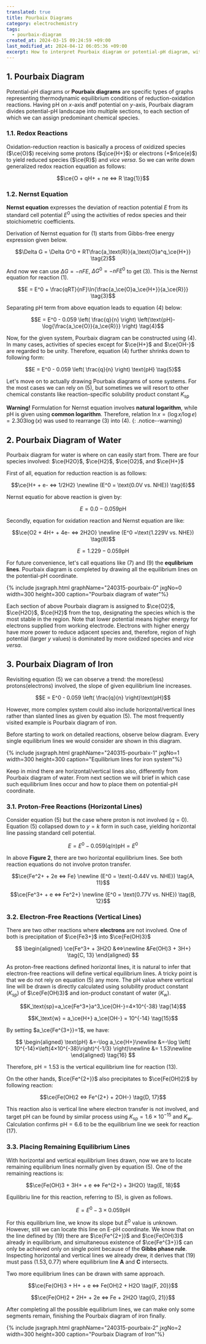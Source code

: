 ```yaml
---
translated: true
title: Pourbaix Diagrams
category: electrochemistry
tags:
  - pourbaix-diagram
created_at: 2024-03-15 09:24:59 +09:00
last_modified_at: 2024-04-12 06:05:36 +09:00
excerpt: How to interpret Pourbaix diagram or potential-pH diagram, with step-by-step instruction to draw ones for water and iron system.
---
```


## 1. Pourbaix Diagram

Potential-pH diagrams or **Pourbaix diagrams** are specific types of graphs representing thermodynamic equilibrium conditions of reduction-oxidation reactions.  Having pH on $x$-axis andf potential on $y$-axis, Pourbaix diagram divides potential-pH landscape into multiple sections, to each section of which we can assign predominant chemical species.

### 1.1. Redox Reactions

Oxidation-reduction reaction is basically a process of oxidized species ($\ce{O}$) receiving some protons ($q\ce{H+}$) or electrons (+$n\ce{e}$) to yield reduced species ($\ce{R}$) and *vice versa*.  So we can write down generalized redox reaction equation as follows:

$$\ce{O + qH+ + ne <=> R \tag{1}}$$

### 1.2. Nernst Equation

**Nernst equation** expresses the deviation of reaction potential $E$ from its standard cell potential $E^0$ using the activities of redox species and their stoichiometric coefficients. 

Derivation of Nernst equation for $(1)$ starts from Gibbs-free energy expression given below.

$$\Delta G = \Delta G^0 + RT\frac{a_\text{R}}{a_\text{O}a^q_\ce{H+}} \tag{2}$$

And now we can use $\Delta G = -nFE$, $\Delta G^0 = -nFE^0$ to get $(3)$.  This is the Nernst equation for reaction $(1)$.

$$E = E^0 + \frac{qRT}{nF}\ln{\frac{a_\ce{O}a_\ce{H+}}{a_\ce{R}}} \tag{3}$$

Separating pH term from above equation leads to equation $(4)$ below:

$$E = E^0 - 0.059 \left( \frac{q}{n} \right) \left(\text{pH}-\log{\frac{a_\ce{O}}{a_\ce{R}}} \right) \tag{4}$$

Now, for the given system, Pourbaix diagram can be constructed using $(4)$.  In many cases, activities of species except for $\ce{H+}$ and $\ce{OH-}$ are regarded to be unity.  Therefore, equation $(4)$ further shrinks down to following form: 

$$E = E^0 - 0.059 \left( \frac{q}{n} \right) \text{pH} \tag{5}$$

Let's move on to actually drawing Pourbaix diagrams of some systems.  For the most cases we can rely on $(5)$, but sometimes we will resort to other chemical constants like reaction-specific solubility product constant $K_\text{sp}$

**Warning!**  Formulation for Nernst equation involves **natural logarithm**, while pH is given using **common logarithm**.  Therefore, relation $\ln{x} = (\log x/\log e) = 2.303\log(x)$ was used to rearrange $(3)$ into $(4)$.
{: .notice--warning}

## 2. Pourbaix Diagram of Water

Pourbaix diagram for water is where on can easily start from.  There are four species involved:  $\ce{H2O}$, $\ce{H2}$, $\ce{O2}$, and $\ce{H+}$

First of all, equation for reduction reaction is as follows:

$$\ce{H+ + e- <=> 1/2H2} \newline (E^0 = \text{0.0V vs. NHE}) \tag{6}$$

Nernst equatio for above reaction is given by:

$$E = 0.0 - 0.059\text{pH} \tag{7}$$

Secondly, equation for oxidation reaction and Nernst equation are like:

$$\ce{O2 + 4H+ + 4e- <=> 2H2O} \newline (E^0 =\text{1.229V vs. NHE}) \tag{8}$$

$$E = 1.229 - 0.059\text{pH} \tag{9}$$

For future convenience, let's call equations like $(7)$ and $(9)$ the **equlibrium lines**.  Pourbaix diagram is completed by drawing all the equilibrium lines on the potential-pH coordinate.

{% include jsxgraph.html graphName="240315-pourbaix-0" jxgNo=0 width=300 height=300 caption="Pourbaix diagram of water"%}

Each section of above Pourbaix diagram is assigned to $\ce{O2}$, $\ce{H2O}$, $\ce{H2}$ from the top, designating the species which is the most stable in the region. Note that lower potential means higher energy for electrons supplied from working electrode.  Electrons with higher energy have more power to reduce adjacent species and, therefore, region of high potential (larger $y$ values) is dominated by more oxidized species and *vice versa*.

## 3. Pourbaix Diagram of Iron

Revisiting equation $(5)$ we can observe a trend: the more(less) protons(electrons) involved, the slope of given equilibrium line increases.

$$E = E^0 - 0.059 \left( \frac{q}{n} \right)\text{pH}$$

However, more complex system could also include horizontal/vertical lines rather than slanted lines as given by equation $(5)$.  The most frequently visited example is Pourbaix diagram of iron.

Before starting to work on detailed reactions, observe below diagram.  Every single equilibrium lines we would consider are shown in this diagram.

{% include jsxgraph.html graphName="240315-pourbaix-1" jxgNo=1 width=300 height=300 caption="Equilibrium lines for iron system"%}

Keep in mind there are horizontal/vertical lines also, differently from Pourbaix diagram of water.  From next section we will brief in which case such equilibrium lines occur and how to place them on potential-pH coordinate.

### 3.1. Proton-Free Reactions (Horizontal Lines)

Consider equation $(5)$ but the case where proton is not involved ($q=0$).  Equation $(5)$ collapsed down to $y=k$ form in such case, yielding horizontal line passing standard cell potential.

$$E = E^0 - 0.059(q/n)\text{pH} \tag{9} = E^0$$

In above **Figure 2**, there are two horizontal equilibrium lines.  See both reaction equations do not involve proton transfer.

$$\ce{Fe^2+ + 2e <=> Fe} \newline (E^0 = \text{-0.44V vs. NHE}) \tag{A, 11}$$

$$\ce{Fe^3+ + e <=> Fe^2+} \newline (E^0 = \text{0.77V vs. NHE}) \tag{B, 12}$$

### 3.2. Electron-Free Reactions (Vertical Lines)

There are two other reactions where **electrons** are not involved.  One of both is precipitation of $\ce{Fe3+}$ into $\ce{Fe(OH)3}$

$$
\begin{aligned}
\ce{Fe^3+ + 3H2O &<=>\newline
&Fe(OH)3 + 3H+} \tag{C, 13}
\end{aligned}
$$

As proton-free reactions defined horizontal lines, it is natural to infer that electron-free reactions will define vertical equilibrium lines.  A tricky point is that we do not rely on equation $(5)$ any more.  The pH value where vertical line will be drawn is directly calculated using solubility product constant ($K_\text{sp}$) of $\ce{Fe(OH)3}$ and ion-product constant of water ($K_\text{w}$).

$$K_\text{sp}=a_\ce{Fe^3+}a^3_\ce{OH-}=4×10^{-38} \tag{14}$$

$$K_\text{w} = a_\ce{H+} a_\ce{OH-} = 10^{-14} \tag{15}$$


By setting $a_\ce{Fe^{3+}}=1$, we have:

$$
\begin{aligned}
\text{pH}
&=-\log a_\ce{H+}\newline
&=-\log \left( 10^{-14}×\left(4×10^{-38}\right)^{-1/3} \right)\newline
&= 1.53\newline
\end{aligned}
\tag{16}
$$

Therefore, $\text{pH} = 1.53$ is the vertical equilibrium line for reaction $(13)$.

On the other hands, $\ce{Fe^{2+}}$ also precipitates to $\ce{Fe(OH)2}$ by following reaction:

$$\ce{Fe(OH)2 <=> Fe^{2+} + 2OH-} \tag{D, 17}$$

This reaction also is vertical line where electron transfer is not involved, and target pH can be found by similar process using $K_\text{sp} = 1.6×10^{-15}$ and $K_\text{w}$.  Calculation confirms $\text{pH} = 6.6$ to be the equilibrium line we seek for reaction $(17)$.

### 3.3. Placing Remaining Equilibrium Lines

With horizontal and vertical equilibrium lines drawn, now we are to locate remaining equilibrium lines normally given by equation $(5)$.  One of the remaining reactions is:

$$\ce{Fe(OH)3 + 3H+ + e <=> Fe^{2+} + 3H2O} \tag{E, 18}$$

Equilibriu line for this reaction, referring to $(5)$, is given as follows.

$$E = E^0 - 3×0.059\text{pH} \tag{19}$$

For this equilibrium line, we know its slope but $E^0$ value is unknown.  However, still we can locate this line on E-pH coordinate.  We know that on the line defined by $(19)$ there are $\ce{Fe^{2+}}$ and $\ce{Fe(OH)3}$ already in equilibrium, and simultaneous existence of $\ce{Fe^{3+}}$ can only be achieved only on single point because of the **Gibbs phase rule**.  Inspecting horizontal and vertical lines we already drew, it derives that $(19)$ must pass $(1.53, 0.77)$ where equilibrium line **A** and **C** intersects.

Two more equilibrium lines can be drawn with same approach.

$$\ce{Fe(OH)3 + H+ + e <=> Fe(OH)2 + H2O \tag{F, 20}}$$

$$\ce{Fe(OH)2 + 2H+ + 2e <=> Fe + 2H2O \tag{G, 21}}$$

After completing all the possible equilibrium lines, we can make only some segments remain, finishing the Pourbaix diagram of iron finally.

{% include jsxgraph.html graphName="240315-pourbaix-2" jxgNo=2 width=300 height=300 caption="Pourbaix Diagram of Iron"%}